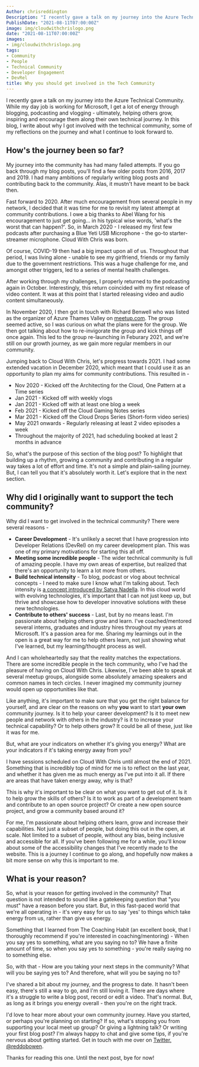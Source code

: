 ```yaml
---
Author: chrisreddington
Description: "I recently gave a talk on my journey into the Azure Technical Community. While my day job is working for Microsoft, I get a lot of energy through blogging, podcasting and vlogging - ultimately, helping others grow, inspiring and encourage them along their own technical journey. In this blog, I write about why I got involved with the technical community, some of my reflections on the journey and what I continue to look forward to."
PublishDate: "2021-08-11T07:00:00Z"
image: img/cloudwithchrislogo.png
date: "2021-08-11T07:00:00Z"
images:
- img/cloudwithchrislogo.png
tags:
- Community
- People
- Technical Community
- Developer Engagement
- DevRel
title: Why you should get involved in the Tech Community
---
```

I recently gave a talk on my journey into the Azure Technical Community. While my day job is working for Microsoft, I get a lot of energy through blogging, podcasting and vlogging - ultimately, helping others grow, inspiring and encourage them along their own technical journey. In this blog, I write about why I got involved with the technical community, some of my reflections on the journey and what I continue to look forward to.

## How's the journey been so far?

My journey into the community has had many failed attempts. If you go back through my blog posts, you'll find a few older posts from 2016, 2017 and 2019. I had many ambitions of regularly writing blog posts and contributing back to the community. Alas, it mustn't have meant to be back then.

Fast forward to 2020. After much encouragement from several people in my network, I decided that it was time for me to revisit my latest attempt at community contributions. I owe a big thanks to Abel Wang for his encouragement to just get going... in his typical wise words, 'what's the worst that can happen?'. So, in March 2020 - I released my first few podcasts after purchasing a Blue Yeti USB Microphone - the go-to starter-streamer microphone. Cloud With Chris was born.

Of course, COVID-19 then had a big impact upon all of us. Throughout that period, I was living alone - unable to see my girlfriend, friends or my family due to the government restrictions. This was a huge challenge for me, and amongst other triggers, led to a series of mental health challenges.

After working through my challenges, I properly returned to the podcasting again in October. Interestingly, this return coincided with my first release of video content. It was at this point that I started releasing video and audio content simultaneously.

In November 2020, I then got in touch with Richard Benwell who was listed as the organizer of Azure Thames Valley on [meetup.com](https://www.meetup.com/Azure-Thames-Valley/). The group seemed active, so I was curious on what the plans were for the group. We then got talking about how to re-invigorate the group and kick things off once again. This led to the group re-launching in Feburary 2021, and we're still on our growth journey, as we gain more regular members in our community.

Jumping back to Cloud With Chris, let's progress towards 2021. I had some extended vacation in December 2020, which meant that I could use it as an opportunity to plan my aims for community contributions. This resulted in -

* Nov 2020 - Kicked off the Architecting for the Cloud, One Pattern at a Time series
* Jan 2021 - Kicked off with weekly vlogs
* Jan 2021 - Kicked off with at least one blog a week
* Feb 2021 - Kicked off the Cloud Gaming Notes series
* Mar 2021 - Kicked off the Cloud Drops Series (Short-form video series)
* May 2021 onwards - Regularly releasing at least 2 video episodes a week
* Throughout the majority of 2021, had scheduling booked at least 2 months in advance

So, what's the purpose of this section of the blog post? To highlight that building up a rhythm, growing a community and contributing in a regular way takes a lot of effort and time. It's not a simple and plain-sailing journey. But, I can tell you that it's absolutely worth it. Let's explore that in the next section.

## Why did I originally want to support the tech community?

Why did I want to get involved in the technical community? There were several reasons -

* **Career Development** - It's unlikely a secret that I have progression into Developer Relations (DevRel) on my career development plan. This was one of my primary motivations for starting this all off.
* **Meeting some incredible people** - The wider technical community is full of amazing people. I have my own areas of expertise, but realized that there's an opportunity to learn a lot more from others.
* **Build technical intensity** - To blog, podcast or vlog about technical concepts - I need to make sure I know what I'm talking about. Tech intensity is [a concept introduced by Satya Nadella](https://www.forbes.com/sites/tonybradley/2019/12/18/microsoft-reveals-the-power-of-tech-intensity/?sh=13a8ebe76714). In this cloud world with evolving technologies, it's important that I can not just keep up, but thrive and showcase how to developer innovative solutions with these new technologies.
* **Contribute to others' success** - Last, but by no means least. I'm passionate about helping others grow and learn. I've coached/mentored several interns, graduates and industry hires throughout my years at Microsoft. It's a passion area for me. Sharing my learnings out in the open is a great way for me to help others learn, not just showing what I've learned, but my learning/thought process as well.

And I can wholeheartedly say that the reality matches the expectations. There are some incredible people in the tech community, who I've had the pleasure of having on Cloud With Chris. Likewise, I've been able to speak at several meetup groups, alongside some absolutely amazing speakers and common names in tech circles. I never imagined my community journey would open up opportunities like that.

Like anything, it's important to make sure that you get the right balance for yourself, and are clear on the reasons on why **you** want to start **your own** community journey. Is it to help your career development? Is it to meet new people and network with others in the industry? is it to increase your technical capability? Or to help others grow? It could be all of these, just like it was for me.

But, what are your indicators on whether it's giving you energy? What are your indicators if it's taking energy away from you?

I have sessions scheduled on Cloud With Chris until almost the end of 2021. Something that is incredibly top of mind for me is to reflect on the last year, and whether it has given me as much energy as I've put into it all. If there are areas that have taken energy away, why is that?

This is why it's important to be  clear on what you want to get out of it. Is it to help grow the skills of others? Is it to work as part of a development team and contribute to an open source project? Or create a new open source project, and grow a community based around it?

For me, I'm passionate about helping others learn, grow and increase their capabilities. Not just a subset of people, but doing this out in the open, at scale. Not limited to a subset of people, without any bias, being inclusive and accessible for all. If you've been following me for a while, you'll know about some of the accessibility changes that I've recently made to the website. This is a journey I continue to go along, and hopefully now makes a bit more sense on why this is important to me.

## What is your reason?

So, what is your reason for getting involved in the community? That question is not intended to sound like a gatekeeping question that "you must" have a reason before you start. But, in this fast-paced world that we're all operating in - it's very easy for us to say 'yes' to things which take energy from us, rather than give us energy.

Something that I learned from The Coaching Habit (an excellent book, that I thoroughly recommend if you're interested in coaching/mentoring) - When you say yes to something, what are you saying no to? We have a finite amount of time, so when you say yes to something - you're really saying no to something else.

So, with that - How are you taking your next steps in the community? What will you be saying yes to? And therefore, what will you be saying no to?

I've shared a bit about my journey, and the progress to date. It hasn't been easy, there's still a way to go, and I'm still loving it. There are days where it's a struggle to write a blog post, record or edit a video. That's normal. But, as long as it brings you energy overall - then you're on the right track.

I'd love to hear more about your own community journey. Have you started, or perhaps you're planning on starting? If so, what's stopping you from supporting your local meet up group? Or giving a lightning talk? Or writing your first blog post? I'm always happy to chat and give some tips, if you're nervous about getting started. Get in touch with me over on [Twitter, @reddobowen](https://twitter.com/reddobowen).

Thanks for reading this one. Until the next post, bye for now!
